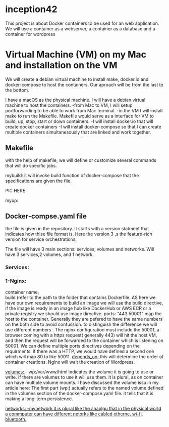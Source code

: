 # inception42
This project is about Docker containers to be used for an web application. We will use a container as a webserver, a container as a database and a container for wordpress

# Virtual Machine (VM) on my Mac and installation on the VM
We will create a debian virtual machine to install make, docker.io and docker-compose to  host the containers.  Our aproach will be from the last to the bottom.

I have a macOS as the physical machine. I will have a debian virtual machine to host the containers. 
-from Mac to VM, I will setup portforwarding to be able to work from Mac terminal.
-in the VM I will install make to run the Makefile. Makefile would serve as a interface for VM to build, up, stop, start or down containers. 
-I will install docker.io that will create docker containers 
-I will install docker-compose so that I can create multiple containers simultanesously that are linked and work together. 

## Makefile
with the help of makefile, we will define or customize several commands that will do specific jobs. 

mybuild: it will invoke build function of docker-compose that the specifications are given the file. 

PIC HERE

myup: 

## Docker-compse.yaml file
the file is given in the repository. It starts with a version statment that indicates how thise file format  is. Here the version 3 ,s the feature-rich version for service orchestrations.

The file will have 3 main sections: services, volumes and networks.  Will have 3 services,2 volumes, and 1 network. 
### Services:
### 1-Nginx:
container name,  
build  (refer to the path to the folder that contains Dockerfile. AS here we have our own requirements to build an image we will use the build directive, if the image is ready in an image hub like DockerHub or AWS ECR or a private registry we should use  image directive.
ports: "443:50001"  map the host to the container. Generally they are pefered to have the same numbers on the both side to avoid confussion. to distinguish the difference we will use different numbers . The nginx configuration must include the 50001, a browser coming with a https request( generally 443) will hit the host VM, and then the request will be forwarded to the container which is listening on 50001.
We can define multiple ports directives depending on the requirments. if there was a HTTP, we would have defined a second one which will map 80 to like  50011.
<u>depends_on: </u>
this will determine the order of container creations. Nginx will wait the creation of Wordpress.

<u>volumes: </u> - wp:/var/www/html
Indicates the wolume it is going to use or write. If there are volumes to use it will use them.
it is plural, as on container can have multiple volume mounts. I have discussed the volume issu in my article here: 
The first part (wp:) actually refers to the named volume defined in the volumes section of the docker-compose.yaml file. it tells that it is making a long-term persistence.  



<u>networks: 
-mynetwork
it is plural like the anaolgu that in the physical world a commputer can have different netorks like cabled etherne,  wi-fi, bluetooth.
